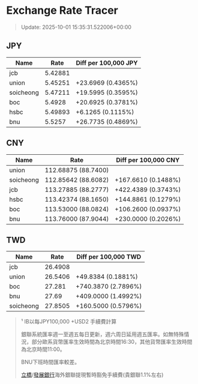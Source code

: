 # Exchange Rate Tracer

> Update: 2025-10-01 15:35:31.522006+00:00

## JPY

| Name      |    Rate | Diff per 100,000 JPY   |
|-----------|---------|------------------------|
| jcb       | 5.42881 |                        |
| union     | 5.45251 | +23.6969 (0.4365%)     |
| soicheong | 5.47211 | +19.5995 (0.3595%)     |
| boc       | 5.4928  | +20.6925 (0.3781%)     |
| hsbc      | 5.49893 | +6.1265 (0.1115%)      |
| bnu       | 5.5257  | +26.7735 (0.4869%)     |

## CNY

| Name      | Rate                | Diff per 100,000 CNY   |
|-----------|---------------------|------------------------|
| union     | 112.68875	(88.7400) |                        |
| soicheong | 112.85642	(88.6082) | +167.6610 (0.1488%)    |
| jcb       | 113.27885	(88.2777) | +422.4389 (0.3743%)    |
| hsbc      | 113.42374	(88.1650) | +144.8861 (0.1279%)    |
| boc       | 113.53000	(88.0824) | +106.2600 (0.0937%)    |
| bnu       | 113.76000	(87.9044) | +230.0000 (0.2026%)    |

## TWD

| Name      |    Rate | Diff per 100,000 TWD   |
|-----------|---------|------------------------|
| jcb       | 26.4908 |                        |
| union     | 26.5406 | +49.8384 (0.1881%)     |
| boc       | 27.281  | +740.3870 (2.7896%)    |
| bnu       | 27.69   | +409.0000 (1.4992%)    |
| soicheong | 27.8505 | +160.5000 (0.5796%)    |


> ¹ IB以每JPY100,000 +USD2 手續費計算
>
> 銀聯系統匯率週一至週五每日更新，週六周日延用週五匯率。如無特殊情況，部分歐系貨幣匯率生效時間為北京時間16:30，其他貨幣匯率生效時間為北京時間11:00。
>
> BNU下班時間匯率較差。
>
> [立橋](https://www.wlbank.com.mo/uploads/ueditor/file/20181211/1544536513900230.pdf)/[發展銀行](https://www.mdb.com.mo/Service_Charges_20230728.pdf)海外銀聯提現暫時豁免手續費(貴銀聯1.1%左右)

